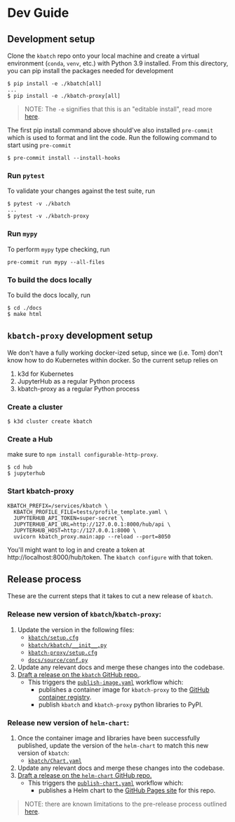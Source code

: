 # Dev Guide

## Development setup

Clone the `kbatch` repo onto your local machine and create a virtual environment (`conda`, `venv`, etc.) with Python 3.9 installed. From this directory, you can pip install the packages needed for development

```
$ pip install -e ./kbatch[all]
...
$ pip install -e ./kbatch-proxy[all]
```

> NOTE: The `-e` signifies that this is an "editable install", read more [here](https://pip.pypa.io/en/stable/topics/local-project-installs/#editable-installs).

The first pip install command above should've also installed `pre-commit` which is used to format and lint the code. Run the following command to start using `pre-commit`

```
$ pre-commit install --install-hooks
```

### Run `pytest`

To validate your changes against the test suite, run

```
$ pytest -v ./kbatch
...
$ pytest -v ./kbatch-proxy
```

### Run `mypy`

To perform `mypy` type checking, run

```
pre-commit run mypy --all-files
```

### To build the docs locally

To build the docs locally, run

```
$ cd ./docs
$ make html
```


## `kbatch-proxy` development setup

We don't have a fully working docker-ized setup, since we (i.e. Tom) don't know how to do Kubernetes within docker. So the current setup relies on

1. k3d for Kubernetes
2. JupyterHub as a regular Python process
3. kbatch-proxy as a regular Python process

### Create a cluster

```
$ k3d cluster create kbatch
```

### Create a Hub

make sure to `npm install configurable-http-proxy`.

```
$ cd hub
$ jupyterhub
```

### Start kbatch-proxy

```
KBATCH_PREFIX=/services/kbatch \
  KBATCH_PROFILE_FILE=tests/profile_template.yaml \
  JUPYTERHUB_API_TOKEN=super-secret \
  JUPYTERHUB_API_URL=http://127.0.0.1:8000/hub/api \
  JUPYTERHUB_HOST=http://127.0.0.1:8000 \
  uvicorn kbatch_proxy.main:app --reload --port=8050
```

You'll might want to log in and create a token at http://localhost:8000/hub/token. The `kbatch configure` with that token.

## Release process

These are the current steps that it takes to cut a new release of `kbatch`.

### Release new version of `kbatch`/`kbatch-proxy`:
1. Update the version in the following files:
   - [`kbatch/setup.cfg`](https://github.com/kbatch-dev/kbatch/blob/main/kbatch/setup.cfg#L7)
   - [`kbatch/kbatch/__init__.py`](https://github.com/kbatch-dev/kbatch/blob/main/kbatch/kbatch/__init__.py#L17)
   - [`kbatch-proxy/setup.cfg`](https://github.com/kbatch-dev/kbatch/blob/main/kbatch-proxy/setup.cfg#L7)
   - [`docs/source/conf.py`](https://github.com/kbatch-dev/kbatch/blob/main/docs/source/conf.py#L25)
3. Update any relevant docs and merge these changes into the codebase. 
2. [Draft a release on the `kbatch` GitHub repo.](https://github.com/kbatch-dev/kbatch/releases).
   - This triggers the [`publish-image.yaml`](https://github.com/kbatch-dev/kbatch/blob/main/.github/workflows/publish-image.yaml) workflow which:
     - publishes a container image for `kbatch-proxy` to the [GitHub container registry](https://github.com/kbatch-dev/kbatch/pkgs/container/kbatch-proxy).
     - publish `kbatch` and `kbatch-proxy` python libraries to PyPI.


### Release new version of `helm-chart`:
1. Once the container image and libraries have been successfully published, update the version of the `helm-chart` to match this new version of `kbatch`:
   - [`kbatch/Chart.yaml`](https://github.com/kbatch-dev/helm-chart/blob/main/kbatch/Chart.yaml#L6)
2. Update any relevant docs and merge these changes into the codebase.
3. [Draft a release on the `helm-chart` GitHub repo.](https://github.com/kbatch-dev/helm-chart/releases)
   - This triggers the [`publish-chart.yaml`](https://github.com/kbatch-dev/helm-chart/blob/main/.github/workflows/publish-charts.yml) workflow which:
     - publishes a Helm chart to the [GitHub Pages site](https://kbatch-dev.github.io/helm-chart/) for this repo.

> NOTE: there are known limitations to the pre-release process outlined [here](https://github.com/kbatch-dev/kbatch/issues/42).

